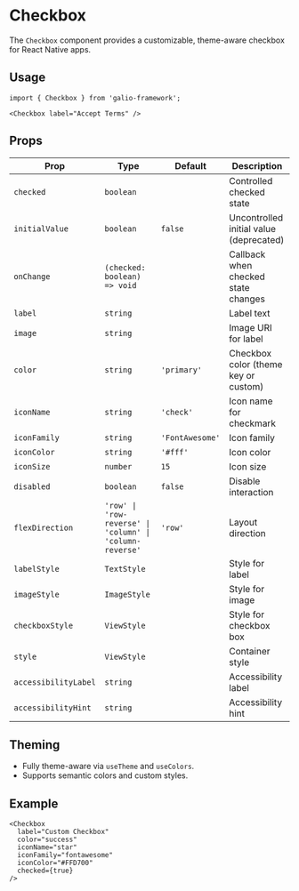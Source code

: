 # Checkbox

The `Checkbox` component provides a customizable, theme-aware checkbox for React Native apps.

## Usage

```tsx
import { Checkbox } from 'galio-framework';

<Checkbox label="Accept Terms" />
```

## Props

| Prop             | Type                      | Default     | Description |
|------------------|---------------------------|-------------|-------------|
| `checked`        | `boolean`                 |             | Controlled checked state |
| `initialValue`   | `boolean`                 | `false`     | Uncontrolled initial value (deprecated) |
| `onChange`       | `(checked: boolean) => void` |           | Callback when checked state changes |
| `label`          | `string`                  |             | Label text |
| `image`          | `string`                  |             | Image URI for label |
| `color`          | `string`                  | `'primary'` | Checkbox color (theme key or custom) |
| `iconName`       | `string`                  | `'check'`   | Icon name for checkmark |
| `iconFamily`     | `string`                  | `'FontAwesome'` | Icon family |
| `iconColor`      | `string`                  | `'#fff'`    | Icon color |
| `iconSize`       | `number`                  | `15`        | Icon size |
| `disabled`       | `boolean`                 | `false`     | Disable interaction |
| `flexDirection`  | `'row' \| 'row-reverse' \| 'column' \| 'column-reverse'` | `'row'` | Layout direction |
| `labelStyle`     | `TextStyle`               |             | Style for label |
| `imageStyle`     | `ImageStyle`              |             | Style for image |
| `checkboxStyle`  | `ViewStyle`               |             | Style for checkbox box |
| `style`          | `ViewStyle`               |             | Container style |
| `accessibilityLabel` | `string`               |             | Accessibility label |
| `accessibilityHint`  | `string`               |             | Accessibility hint |

## Theming

- Fully theme-aware via `useTheme` and `useColors`.
- Supports semantic colors and custom styles.

## Example

```tsx
<Checkbox
  label="Custom Checkbox"
  color="success"
  iconName="star"
  iconFamily="fontawesome"
  iconColor="#FFD700"
  checked={true}
/>
```
